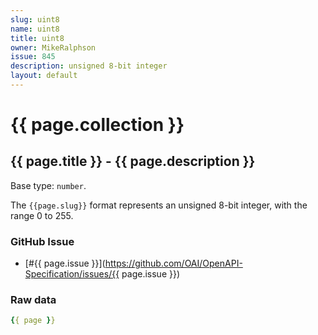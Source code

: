 ```yaml
---
slug: uint8
name: uint8
title: uint8
owner: MikeRalphson
issue: 845
description: unsigned 8-bit integer
layout: default
---
```


# {{ page.collection }}

## {{ page.title }} - {{ page.description }}

Base type: `number`.

The `{{page.slug}}` format represents an unsigned 8-bit integer, with the range 0 to 255.

### GitHub Issue

* [#{{ page.issue }}](https://github.com/OAI/OpenAPI-Specification/issues/{{ page.issue }})

### Raw data

```yaml
{{ page }}
```
